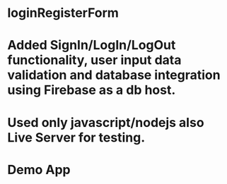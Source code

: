 # loginRegisterForm

# Added SignIn/LogIn/LogOut functionality, user input data validation and database integration using Firebase as a db host.
# Used only javascript/nodejs also Live Server for testing.


# Demo App 
